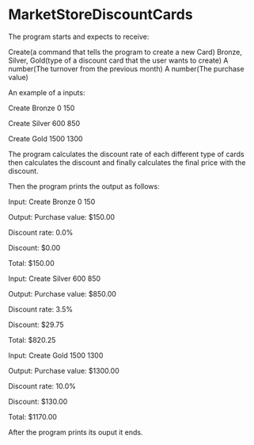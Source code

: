 # MarketStoreDiscountCards
The program starts and expects to receive:

Create(a command that tells the program to create a new Card)
Bronze, Silver, Gold(type of a discount card that the user wants to create)
A number(The turnover from the previous month)
A number(The purchase value)

An example of a inputs:

Create Bronze 0 150

Create Silver 600 850

Create Gold 1500 1300

The program calculates the discount rate of each different type of cards then calculates the discount and finally calculates the final price with the discount.

Then the program prints the output as follows:

Input:
Create Bronze 0 150

Output:
Purchase value: $150.00

Discount rate: 0.0%

Discount: $0.00

Total: $150.00

Input:
Create Silver 600 850

Output:
Purchase value: $850.00

Discount rate: 3.5%

Discount: $29.75

Total: $820.25

Input:
Create Gold 1500 1300

Output:
Purchase value: $1300.00

Discount rate: 10.0%

Discount: $130.00

Total: $1170.00

After the program prints its ouput it ends.
